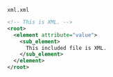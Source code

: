 <!--- GENERATED FILE, DO NOT EDIT --->
<code>xml.xml</code>
```xml
<!-- This is XML. -->
<root>
  <element attribute="value">
    <sub_element>
      This included file is XML.
    </sub_element>
  </element>
</root>
```
